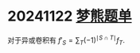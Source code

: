 # 20241122 [梦熊题单](https://www.luogu.com.cn/paste/lj9y5xnp)

对于异或卷积有 $f'_S = \sum_T (-1)^{\mid S \cap T \mid} f_T$.
